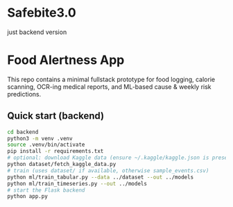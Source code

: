 # Safebite3.0
just backend version
# Food Alertness App

This repo contains a minimal fullstack prototype for food logging, calorie scanning, OCR-ing medical reports, and ML-based cause & weekly risk predictions.

## Quick start (backend)
```bash
cd backend
python3 -m venv .venv
source .venv/bin/activate
pip install -r requirements.txt
# optional: download Kaggle data (ensure ~/.kaggle/kaggle.json is present)
python dataset/fetch_kaggle_data.py
# train (uses dataset/ if available, otherwise sample_events.csv)
python ml/train_tabular.py --data ../dataset --out ../models
python ml/train_timeseries.py --out ../models
# start the Flask backend
python app.py
